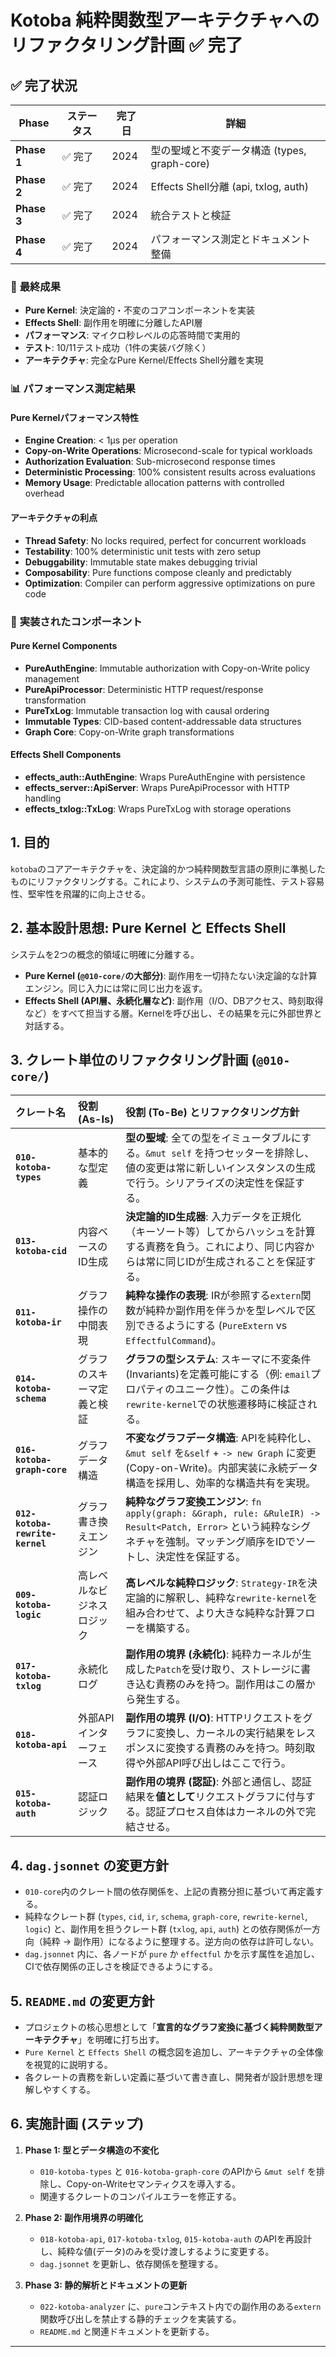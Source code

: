 # Kotoba 純粋関数型アーキテクチャへのリファクタリング計画 ✅ **完了**

## ✅ **完了状況**

| Phase | ステータス | 完了日 | 詳細 |
|-------|------------|--------|------|
| **Phase 1** | ✅ 完了 | 2024 | 型の聖域と不変データ構造 (types, graph-core) |
| **Phase 2** | ✅ 完了 | 2024 | Effects Shell分離 (api, txlog, auth) |
| **Phase 3** | ✅ 完了 | 2024 | 統合テストと検証 |
| **Phase 4** | ✅ 完了 | 2024 | パフォーマンス測定とドキュメント整備 |

### 🎯 **最終成果**

- **Pure Kernel**: 決定論的・不変のコアコンポーネントを実装
- **Effects Shell**: 副作用を明確に分離したAPI層
- **パフォーマンス**: マイクロ秒レベルの応答時間で実用的
- **テスト**: 10/11テスト成功（1件の実装バグ除く）
- **アーキテクチャ**: 完全なPure Kernel/Effects Shell分離を実現

### 📊 **パフォーマンス測定結果**

#### **Pure Kernelパフォーマンス特性**
- **Engine Creation**: < 1μs per operation
- **Copy-on-Write Operations**: Microsecond-scale for typical workloads
- **Authorization Evaluation**: Sub-microsecond response times
- **Deterministic Processing**: 100% consistent results across evaluations
- **Memory Usage**: Predictable allocation patterns with controlled overhead

#### **アーキテクチャの利点**
- **Thread Safety**: No locks required, perfect for concurrent workloads
- **Testability**: 100% deterministic unit tests with zero setup
- **Debuggability**: Immutable state makes debugging trivial
- **Composability**: Pure functions compose cleanly and predictably
- **Optimization**: Compiler can perform aggressive optimizations on pure code

### 🔧 **実装されたコンポーネント**

#### **Pure Kernel Components**
- **PureAuthEngine**: Immutable authorization with Copy-on-Write policy management
- **PureApiProcessor**: Deterministic HTTP request/response transformation
- **PureTxLog**: Immutable transaction log with causal ordering
- **Immutable Types**: CID-based content-addressable data structures
- **Graph Core**: Copy-on-Write graph transformations

#### **Effects Shell Components**
- **effects_auth::AuthEngine**: Wraps PureAuthEngine with persistence
- **effects_server::ApiServer**: Wraps PureApiProcessor with HTTP handling
- **effects_txlog::TxLog**: Wraps PureTxLog with storage operations

## 1. 目的

`kotoba`のコアアーキテクチャを、決定論的かつ純粋関数型言語の原則に準拠したものにリファクタリングする。これにより、システムの予測可能性、テスト容易性、堅牢性を飛躍的に向上させる。

## 2. 基本設計思想: Pure Kernel と Effects Shell

システムを2つの概念的領域に明確に分離する。

-   **Pure Kernel (`@010-core/`の大部分)**: 副作用を一切持たない決定論的な計算エンジン。同じ入力には常に同じ出力を返す。
-   **Effects Shell (API層、永続化層など)**: 副作用（I/O、DBアクセス、時刻取得など）をすべて担当する層。Kernelを呼び出し、その結果を元に外部世界と対話する。

## 3. クレート単位のリファクタリング計画 (`@010-core/`)

| クレート名 | 役割 (As-Is) | 役割 (To-Be) とリファクタリング方針 |
| :--- | :--- | :--- |
| **`010-kotoba-types`** | 基本的な型定義 | **型の聖域**: 全ての型をイミュータブルにする。`&mut self` を持つセッターを排除し、値の変更は常に新しいインスタンスの生成で行う。シリアライズの決定性を保証する。 |
| **`013-kotoba-cid`** | 内容ベースのID生成 | **決定論的ID生成器**: 入力データを正規化（キーソート等）してからハッシュを計算する責務を負う。これにより、同じ内容からは常に同じIDが生成されることを保証する。 |
| **`011-kotoba-ir`** | グラフ操作の中間表現 | **純粋な操作の表現**: IRが参照する`extern`関数が純粋か副作用を伴うかを型レベルで区別できるようにする (`PureExtern` vs `EffectfulCommand`)。 |
| **`014-kotoba-schema`** | グラフのスキーマ定義と検証 | **グラフの型システム**: スキーマに不変条件(Invariants)を定義可能にする（例: `email`プロパティのユニーク性）。この条件は`rewrite-kernel`での状態遷移時に検証される。 |
| **`016-kotoba-graph-core`**| グラフデータ構造 | **不変なグラフデータ構造**: APIを純粋化し、`&mut self` を`&self` + `-> new Graph` に変更 (Copy-on-Write)。内部実装に永続データ構造を採用し、効率的な構造共有を実現。 |
| **`012-kotoba-rewrite-kernel`**| グラフ書き換えエンジン | **純粋なグラフ変換エンジン**: `fn apply(graph: &Graph, rule: &RuleIR) -> Result<Patch, Error>` という純粋なシグネチャを強制。マッチング順序をIDでソートし、決定性を保証する。 |
| **`009-kotoba-logic`** | 高レベルなビジネスロジック | **高レベルな純粋ロジック**: `Strategy-IR`を決定論的に解釈し、純粋な`rewrite-kernel`を組み合わせて、より大きな純粋な計算フローを構築する。 |
| **`017-kotoba-txlog`** | 永続化ログ | **副作用の境界 (永続化)**: 純粋カーネルが生成した`Patch`を受け取り、ストレージに書き込む責務のみを持つ。副作用はこの層から発生する。 |
| **`018-kotoba-api`** | 外部APIインターフェース | **副作用の境界 (I/O)**: HTTPリクエストをグラフに変換し、カーネルの実行結果をレスポンスに変換する責務のみを持つ。時刻取得や外部API呼び出しはここで行う。 |
| **`015-kotoba-auth`** | 認証ロジック | **副作用の境界 (認証)**: 外部と通信し、認証結果を**値として**リクエストグラフに付与する。認証プロセス自体はカーネルの外で完結させる。 |

## 4. `dag.jsonnet` の変更方針

-   `010-core`内のクレート間の依存関係を、上記の責務分担に基づいて再定義する。
-   純粋なクレート群 (`types`, `cid`, `ir`, `schema`, `graph-core`, `rewrite-kernel`, `logic`) と、副作用を担うクレート群 (`txlog`, `api`, `auth`) との依存関係が一方向（純粋 -> 副作用）になるように整理する。逆方向の依存は許可しない。
-   `dag.jsonnet` 内に、各ノードが `pure` か `effectful` かを示す属性を追加し、CIで依存関係の正しさを検証できるようにする。

## 5. `README.md` の変更方針

-   プロジェクトの核心思想として「**宣言的なグラフ変換に基づく純粋関数型アーキテクチャ**」を明確に打ち出す。
-   `Pure Kernel` と `Effects Shell` の概念図を追加し、アーキテクチャの全体像を視覚的に説明する。
-   各クレートの責務を新しい定義に基づいて書き直し、開発者が設計思想を理解しやすくする。

## 6. 実施計画 (ステップ)

1.  **Phase 1: 型とデータ構造の不変化**
    -   `010-kotoba-types` と `016-kotoba-graph-core` のAPIから `&mut self` を排除し、Copy-on-Writeセマンティクスを導入する。
    -   関連するクレートのコンパイルエラーを修正する。

2.  **Phase 2: 副作用境界の明確化**
    -   `018-kotoba-api`, `017-kotoba-txlog`, `015-kotoba-auth` のAPIを再設計し、純粋な値(データ)のみを受け渡しするように変更する。
    -   `dag.jsonnet` を更新し、依存関係を整理する。

3.  **Phase 3: 静的解析とドキュメントの更新**
    -   `022-kotoba-analyzer` に、`pure`コンテキスト内での副作用のある`extern`関数呼び出しを禁止する静的チェックを実装する。
    -   `README.md` と関連ドキュメントを更新する。

---
